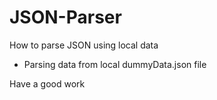 # JSON-Parser

How to parse JSON using local data <br>
- Parsing data from local dummyData.json file <br>

Have a good work
